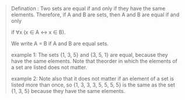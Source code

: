 
 >Defination :
>Two sets are equal if and only if they have the same elements. Therefore, if A and B are sets,
>then A and B are equal if and only 
>
>if ∀x (x ∈ A ↔ x ∈ B). 
>
>We write A = B if A and B are equal sets.
>
>example 1:
>The sets {1, 3, 5} and {3, 5, 1} are equal, because they have the same elements. Note that theorder in which the elements of a set are listed does not matter.
>
>example 2:
>Note also that it does not matter
>if an element of a set is listed more than once, 
>so {1, 3, 3, 3, 5, 5, 5, 5} is the same as the set {1, 3, 5} because they have the same elements.
